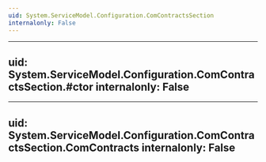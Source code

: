 ```yaml
---
uid: System.ServiceModel.Configuration.ComContractsSection
internalonly: False
---
```


---
uid: System.ServiceModel.Configuration.ComContractsSection.#ctor
internalonly: False
---

---
uid: System.ServiceModel.Configuration.ComContractsSection.ComContracts
internalonly: False
---
